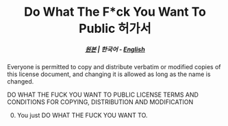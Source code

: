 <div align="center">

# Do What The F\*ck You Want To Public 허가서

##### [원본](https://github.com/Aizistral-Studios/No-Chat-Reports/blob/1.19.1-Fabric-Port/LICENSE) | **한국어** - [English](../ENG/WTFPL.md)

</div>

Everyone is permitted to copy and distribute verbatim or modified
copies of this license document, and changing it is allowed as long
as the name is changed.

DO WHAT THE FUCK YOU WANT TO PUBLIC LICENSE
TERMS AND CONDITIONS FOR COPYING, DISTRIBUTION AND MODIFICATION

0. You just DO WHAT THE FUCK YOU WANT TO.
